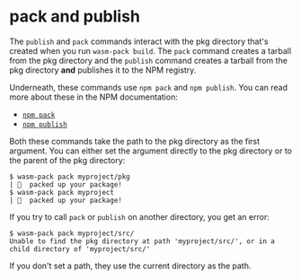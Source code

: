 # pack and publish

The `publish` and `pack` commands interact with the pkg directory that's 
created when you run `wasm-pack build`. The `pack` command creates a tarball
from the pkg directory and the `publish` command creates a tarball from the 
pkg directory __and__ publishes it to the NPM registry. 

Underneath, these commands use `npm pack` and `npm publish`. You can read
more about these in the NPM documentation:

- [`npm pack`](https://docs.npmjs.com/cli/pack)
- [`npm publish`](https://docs.npmjs.com/cli/publish)

Both these commands take the path to the pkg directory as the first argument. 
You can either set the argument directly to the pkg directory or to the parent 
of the pkg directory:

```
$ wasm-pack pack myproject/pkg
| 🎒  packed up your package!
$ wasm-pack pack myproject
| 🎒  packed up your package!
```

If you try to call `pack` or `publish` on another directory, you get an error:

```
$ wasm-pack pack myproject/src/
Unable to find the pkg directory at path 'myproject/src/', or in a child directory of 'myproject/src/'
```

If you don't set a path, they use the current directory as the path.
